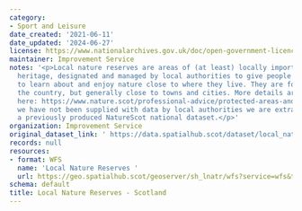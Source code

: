```yaml
---
category:
- Sport and Leisure
date_created: '2021-06-11'
date_updated: '2024-06-27'
license: https://www.nationalarchives.gov.uk/doc/open-government-licence/version/3/
maintainer: Improvement Service
notes: '<p>Local nature reserves are areas of (at least) locally important natural
  heritage, designated and managed by local authorities to give people better opportunities
  to learn about and enjoy nature close to where they live. They are found across
  the country, but generally close to towns and cities. More details are available
  here: https://www.nature.scot/professional-advice/protected-areas-and-species/protected-areas/local-designations/local-nature-reserves  Where
  we have not been supplied with data by local authorities we are extracting it from
  a previously produced NatureScot national dataset.</p>'
organization: Improvement Service
original_dataset_link: ' https://data.spatialhub.scot/dataset/local_nature_reserves-is'
records: null
resources:
- format: WFS
  name: 'Local Nature Reserves '
  url: https://geo.spatialhub.scot/geoserver/sh_lnatr/wfs?service=wfs&typeName=sh_lnatr:pub_lnatr
schema: default
title: Local Nature Reserves - Scotland
---
```

